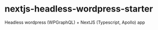 # nextjs-headless-wordpress-starter
Headless wordpress (WPGraphQL) + NextJS (Typescript, Apollo) app
